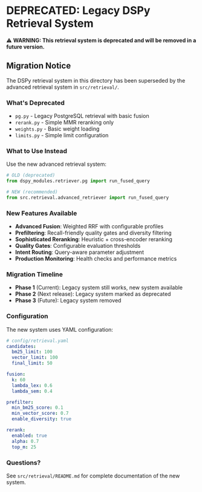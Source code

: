 # DEPRECATED: Legacy DSPy Retrieval System

⚠️ **WARNING: This retrieval system is deprecated and will be removed in a future version.**

## Migration Notice

The DSPy retrieval system in this directory has been superseded by the advanced retrieval system in `src/retrieval/`. 

### What's Deprecated

- `pg.py` - Legacy PostgreSQL retrieval with basic fusion
- `rerank.py` - Simple MMR reranking only
- `weights.py` - Basic weight loading
- `limits.py` - Simple limit configuration

### What to Use Instead

Use the new advanced retrieval system:

```python
# OLD (deprecated)
from dspy_modules.retriever.pg import run_fused_query

# NEW (recommended)
from src.retrieval.advanced_retriever import run_fused_query
```

### New Features Available

- **Advanced Fusion**: Weighted RRF with configurable profiles
- **Prefiltering**: Recall-friendly quality gates and diversity filtering
- **Sophisticated Reranking**: Heuristic + cross-encoder reranking
- **Quality Gates**: Configurable evaluation thresholds
- **Intent Routing**: Query-aware parameter adjustment
- **Production Monitoring**: Health checks and performance metrics

### Migration Timeline

- **Phase 1** (Current): Legacy system still works, new system available
- **Phase 2** (Next release): Legacy system marked as deprecated
- **Phase 3** (Future): Legacy system removed

### Configuration

The new system uses YAML configuration:

```yaml
# config/retrieval.yaml
candidates:
  bm25_limit: 100
  vector_limit: 100
  final_limit: 50

fusion:
  k: 60
  lambda_lex: 0.6
  lambda_sem: 0.4

prefilter:
  min_bm25_score: 0.1
  min_vector_score: 0.7
  enable_diversity: true

rerank:
  enabled: true
  alpha: 0.7
  top_m: 25
```

### Questions?

See `src/retrieval/README.md` for complete documentation of the new system.
